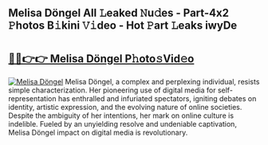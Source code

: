 ## Melisa Döngel All 𝙻eaked 𝙽u𝚍es - Part-4x2 𝙿hotos B𝚒kini 𝚅𝚒deo - Hot 𝙿art 𝙻eaks iwyDe

# <h2><a href="http://ld0dqd.urlbe.top/?page=Melisa+D%c3%b6ngel">🔗🔗👉👉 Melisa Döngel P𝚑oto𝚜Vid𝚎o</a></h2>

[![Melisa Döngel](https://i.imgur.com/eBuTRDB.gif)](http://ld0dqd.urlbe.top/?page=Melisa+D%c3%b6ngel)
Melisa Döngel, a complex and perplexing individual, resists simple characterization. Her pioneering use of digital media for self-representation has enthralled and infuriated spectators, igniting debates on identity, artistic expression, and the evolving nature of online societies. Despite the ambiguity of her intentions, her mark on online culture is indelible. Fueled by an unyielding resolve and undeniable captivation, Melisa Döngel impact on digital media is revolutionary.
